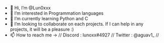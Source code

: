 - 👋 Hi, I’m @Lun0xxx
- 👀 I’m interested in Programmation languages
- 🌱 I’m currently learning Python and C
- 💞️ I’m looking to collaborate on each projects. If I can help in any projects, it will be a pleasure :)
- 📫 How to reach me -> // Discord : lunoxx#4927 // Twitter : @aguav1_ //

<!---
Lun0xxx/Lun0xxx is a ✨ special ✨ repository because its `README.md` (this file) appears on your GitHub profile.
You can click the Preview link to take a look at your changes.
--->
